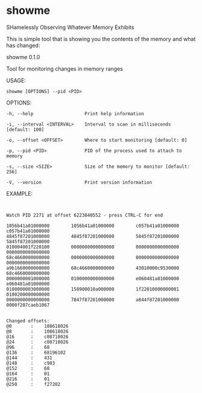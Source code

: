 # showme
SHamelessly Observing Whatever Memory Exhibits

This is simple tool that is showing you the contents of the memory and what has changed:

showme 0.1.0

Tool for monitoring changes in memory ranges


USAGE:

    showme [OPTIONS] --pid <PID>


OPTIONS:

    -h, --help                   Print help information

    -i, --interval <INTERVAL>    Interval to scan in milliseconds [default: 100]

    -o, --offset <OFFSET>        Where to start monitoring [default: 0]

    -p, --pid <PID>              PID of the process used to attach to memory

    -s, --size <SIZE>            Size of the memory to monitor [default: 256]

    -V, --version                Print version information


EXAMPLE: 

```console


Watch PID 2271 at offset 6223840552 - press CTRL-C for end

1056b41a01000000        1056b41a01000000        c057b41a01000000        c057b41a01000000
4845f87201000000        4845f87201000000        5845f87201000000        5845f87201000000
010004001f220100        0000000000000000        0000000000000000        0000000000000000
68c4660000000000        0000000000000000        0000000000000000        0000000000000000
a9b1660000000000        68c4660000000000        43010000c9530000        68c4660000000000
0000000001000000        0100000000000000        e060481a01000000        e060481a01000000
0100000003000000        158900010a000000        1f22010000000001        0100200000000000
0000000000000000        7847f87201000000        a844f87201000000        0000f207caeb1067


Changed offsets:
@0       :    108618026
@8       :    108618026
@16      :    c08718026
@24      :    c08718026
@96      :    68
@136     :    68196102
@144     :    431
@148     :    c983
@152     :    68
@164     :    01
@216     :    01
@250     :    f27202

```
